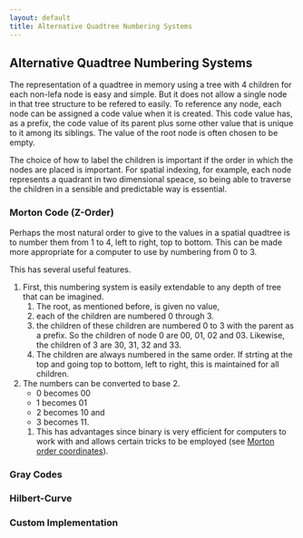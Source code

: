 ```yaml
---
layout: default
title: Alternative Quadtree Numbering Systems
---
```


## Alternative Quadtree Numbering Systems

The representation of a quadtree in memory using a tree with 4 children for 
each non-lefa node is easy and simple. But it does not allow a single node in 
that tree structure to be refered to easily. To reference any node, each node 
can be assigned a code value when it is created. This code value has, as a 
prefix, the code value of its parent plus some other value that is unique to it 
among its siblings. The value of the root node is often chosen to be empty.

The choice of how to label the children is important if  the order in which the 
nodes are placed is important. For spatial indexing, for example, each node 
represents a quadrant in two dimensional speace, so being able to traverse the 
children in a sensible and predictable way is essential.

### Morton Code (Z-Order)

Perhaps the most natural order to give to the values in a spatial quadtree is 
to number them from 1 to 4, left to right, top to bottom. This can be made more 
appropriate for a computer to use by numbering from 0 to 3.

This has several useful features. 

1. First, this numbering system is easily extendable to any depth of tree that 
can be imagined.
	1. The root, as mentioned before, is given no value,
	1. each of the children are numbered 0 through 3.
	1. the children of these children are numbered 0 to 3 with the parent as a 
	prefix. So the children of node 0 are 00, 01, 02 and 03. Likewise, the 
	children of 3 are 30, 31, 32 and 33.
	1. The children are always numbered in the same order. If strting at the 
	top and going top to bottom, left to right, this is maintained for all 
	children.
1. The numbers can be converted to base 2.
	- 0 becomes 00
	- 1 becomes 01
	- 2 becomes 10 and
	- 3 becomes 11.
	1. This has advantages since binary is very efficient for computers to work 
	with and allows certain tricks to be employed (see [Morton order 
	coordinates](http://en.wikipedia.org/wiki/Z-order_curve)).

### Gray Codes

### Hilbert-Curve

### Custom Implementation

<!--
Created:  Wed 25 Jun 2014 10:49 pm
Modified: Wed 25 Jun 2014 10:49 pm
-->
